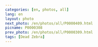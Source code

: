 ```yaml
---
categories: [en, photos, all]
lang: en
layout: photo
next_photo: /en/photos/all/P0000409.html
picname: P0000308
prev_photo: /en/photos/all/P0000309.html
tags: [Dead Zebra]
---
```

